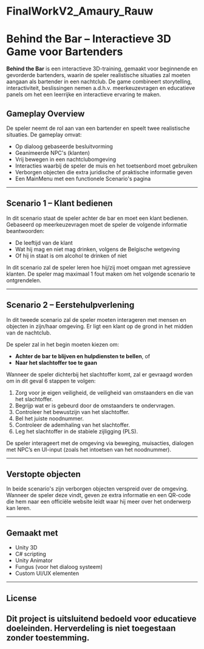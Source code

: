 # FinalWorkV2_Amaury_Rauw

# Behind the Bar – Interactieve 3D Game voor Bartenders

**Behind the Bar** is een interactieve 3D-training, gemaakt voor beginnende en gevorderde bartenders, waarin de speler realistische situaties zal moeten aangaan als bartender in een nachtclub. De game combineert storytelling, interactiviteit, beslissingen nemen a.d.h.v. meerkeuzevragen en educatieve panels om het een leerrijke en interactieve ervaring te maken.

## Gameplay Overview

De speler neemt de rol aan van een bartender en speelt twee realistische situaties. De gameplay omvat:

- Op dialoog gebaseerde besluitvorming
- Geanimeerde NPC's (klanten)
- Vrij bewegen in een nachtclubomgeving
- Interacties waarbij de speler de muis en het toetsenbord moet gebruiken
- Verborgen objecten die extra juridische of praktische informatie geven
- Een MainMenu met een functionele Scenario's pagina

---

## Scenario 1 – Klant bedienen

In dit scenario staat de speler achter de bar en moet een klant bedienen. Gebaseerd op meerkeuzevragen moet de speler de volgende informatie beantwoorden:

- De leeftijd van de klant
- Wat hij mag en niet mag drinken, volgens de Belgische wetgeving
- Of hij in staat is om alcohol te drinken of niet

In dit scenario zal de speler leren hoe hij/zij moet omgaan met agressieve klanten.
De speler mag maximaal 1 fout maken om het volgende scenario te ontgrendelen.

---

## Scenario 2 – Eerstehulpverlening

In dit tweede scenario zal de speler moeten interageren met mensen en objecten in zijn/haar omgeving. Er ligt een klant op de grond in het midden van de nachtclub.

De speler zal in het begin moeten kiezen om:

- **Achter de bar te blijven en hulpdiensten te bellen**, of
- **Naar het slachtoffer toe te gaan**

Wanneer de speler dichterbij het slachtoffer komt, zal er gevraagd worden om in dit geval 6 stappen te volgen:

1. Zorg voor je eigen veiligheid, de veiligheid van omstaanders en die van het slachtoffer.
2. Begrijp wat er is gebeurd door de omstaanders te ondervragen.
3. Controleer het bewustzijn van het slachtoffer.
4. Bel het juiste noodnummer.
5. Controleer de ademhaling van het slachtoffer.
6. Leg het slachtoffer in de stabiele zijligging (PLS).

De speler interageert met de omgeving via beweging, muisacties, dialogen met NPC’s en UI-input (zoals het intoetsen van het noodnummer).

---

## Verstopte objecten

In beide scenario's zijn verborgen objecten verspreid over de omgeving.
Wanneer de speler deze vindt, geven ze extra informatie en een QR-code die hem naar een officiële website leidt waar hij meer over het onderwerp kan leren.

---

## Gemaakt met

- Unity 3D
- C# scripting
- Unity Animator
- Fungus (voor het dialoog systeem)
- Custom UI/UX elementen

---

## License

## Dit project is uitsluitend bedoeld voor educatieve doeleinden. Herverdeling is niet toegestaan zonder toestemming.
